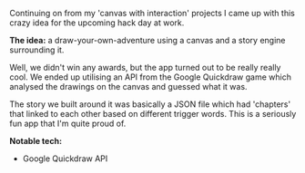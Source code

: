 Continuing on from my 'canvas with interaction' projects I came up with this crazy idea for the upcoming hack day at work.

**The idea:** a draw-your-own-adventure using a canvas and a story engine surrounding it.

Well, we didn't win any awards, but the app turned out to be really really cool. We ended up utilising an API from the Google Quickdraw game which analysed the drawings on the canvas and guessed what it was.

The story we built around it was basically a JSON file which had 'chapters' that linked to each other based on different trigger words. This is a seriously fun app that I'm quite proud of.

**Notable tech:**
- Google Quickdraw API